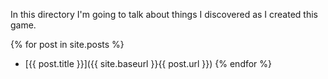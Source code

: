 In this directory I'm going to talk about things I discovered as I
created this game.

{% for post in site.posts %}
* [{{ post.title }}]({{ site.baseurl }}{{ post.url }})
{% endfor %}
